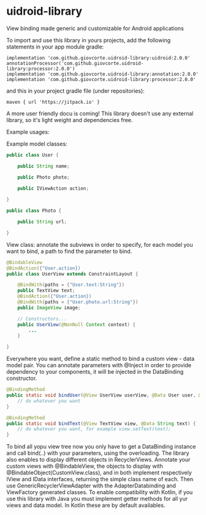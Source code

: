 # uidroid-library
View binding made generic and customizable for Android applications

To import and use this library in yours projects, add the following statements in your app module gradle:

    implementation 'com.github.giovcorte.uidroid-library:uidroid:2.0.0'
    annotationProcessor('com.github.giovcorte.uidroid-library:processor:2.0.0')
    implementation 'com.github.giovcorte.uidroid-library:annotation:2.0.0'
    implementation 'com.github.giovcorte.uidroid-library:processor:2.0.0'
    
and this in your project gradle file (under repositories):

    maven { url 'https://jitpack.io' }
    
A more user friendly docu is coming! This library doesn't use any external library, so it's light weight and dependencies free.

Example usages:

Example model classes:

```java
public class User {

    public String name;

    public Photo photo;
    
    public IViewAction action;

}

public class Photo {

    public String url;

}
```

View class: annotate the subviews in order to specify, for each model you want to bind, a path to find the parameter to bind. 

```java
@BindableView
@BindAction({"User.action})
public class UserView extends ConstraintLayout {

    @BindWith(paths = {"User.text:String"})
    public TextView text;
    @BindAction({"User.action})
    @BindWith(paths = {"User.photo.url:String"})
    public ImageView image;

    // Constructors...
    public UserView(@NonNull Context context) {
        ...
    }

}
```

Everywhere you want, define a static method to bind a custom view - data model pair. You can annotate parameters with @Inject in order to provide dependency to your components, it will be injected in the DataBinding constructor.

```java
@BindingMethod
public static void bindUser(@View UserView userView, @Data User user, @Inject SharedPreferences sharedPreferences) {
    // do whatever you want
}

@BindingMethod
public static void bindText(@View TextView view, @Data String text) {
    // do whatever you want, for example view.setText(text);
}
```

To bind all yopu view tree now you only have to get a DataBinding instance and call bind(..) with your parameters, using the overloading. The library also enables to display different objects in RecyclerViews. Annotate your custom views with @BindableView, the objects to display with @BindableObject(CustomView.class), and in both implement respectively IView and IData interfaces, returning the simple class name of each. Then use GenericRecyclerViewAdapter with the AdapterDatabinding and ViewFactory generated classes.
To enable compatibility with Kotlin, if you use this library with Java you must implement getter methods for all yur views and data model. In Kotlin these are by default availables.


